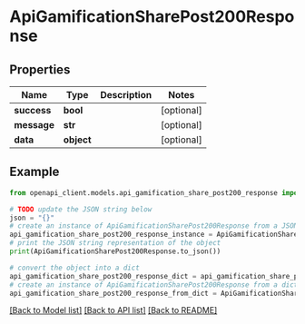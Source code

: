 # ApiGamificationSharePost200Response


## Properties

Name | Type | Description | Notes
------------ | ------------- | ------------- | -------------
**success** | **bool** |  | [optional] 
**message** | **str** |  | [optional] 
**data** | **object** |  | [optional] 

## Example

```python
from openapi_client.models.api_gamification_share_post200_response import ApiGamificationSharePost200Response

# TODO update the JSON string below
json = "{}"
# create an instance of ApiGamificationSharePost200Response from a JSON string
api_gamification_share_post200_response_instance = ApiGamificationSharePost200Response.from_json(json)
# print the JSON string representation of the object
print(ApiGamificationSharePost200Response.to_json())

# convert the object into a dict
api_gamification_share_post200_response_dict = api_gamification_share_post200_response_instance.to_dict()
# create an instance of ApiGamificationSharePost200Response from a dict
api_gamification_share_post200_response_from_dict = ApiGamificationSharePost200Response.from_dict(api_gamification_share_post200_response_dict)
```
[[Back to Model list]](../README.md#documentation-for-models) [[Back to API list]](../README.md#documentation-for-api-endpoints) [[Back to README]](../README.md)


